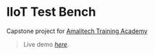 # IIoT Test Bench

Capstone project for [Amalitech Training Academy](https://amalitech.org/ghana-training/)

> Live demo [_here_](https://amalitech-iiot-test-bench.netlify.app/).
